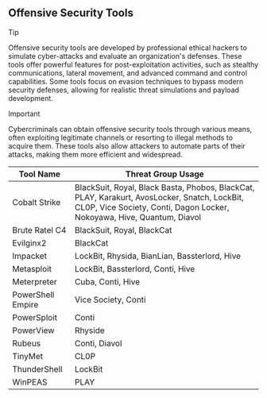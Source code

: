 ## Offensive Security Tools

> [!TIP]
> Offensive security tools are developed by professional ethical hackers to simulate cyber-attacks and evaluate an organization's defenses. These tools offer powerful features for post-exploitation activities, such as stealthy communications, lateral movement, and advanced command and control capabilities. Some tools focus on evasion techniques to bypass modern security defenses, allowing for realistic threat simulations and payload development. 

> [!IMPORTANT]
> Cybercriminals can obtain offensive security tools through various means, often exploiting legitimate channels or resorting to illegal methods to acquire them. These tools also allow attackers to automate parts of their attacks, making them more efficient and widespread.

| Tool Name | Threat Group Usage |
|---|---|
| Cobalt Strike | BlackSuit, Royal, Black Basta, Phobos, BlackCat, PLAY, Karakurt, AvosLocker, Snatch, LockBit, CL0P, Vice Society, Conti, Dagon Locker, Nokoyawa, Hive, Quantum, Diavol |
| Brute Ratel C4 | BlackSuit, Royal, BlackCat |
| Evilginx2 | BlackCat |
| Impacket | LockBit, Rhysida, BianLian, Bassterlord, Hive |
| Metasploit | LockBit, Bassterlord, Conti, Hive |
| Meterpreter | Cuba, Conti, Hive |
| PowerShell Empire | Vice Society, Conti |
| PowerSploit | Conti |
| PowerView | Rhyside |
| Rubeus | Conti, Diavol |
| TinyMet | CL0P |
| ThunderShell | LockBit |
| WinPEAS | PLAY |
